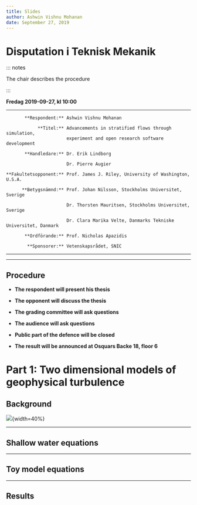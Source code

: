 ```yaml
---
title: Slides
author: Ashwin Vishnu Mohanan
date: September 27, 2019
---
```


# Disputation i Teknisk Mekanik

::: notes

  The chair describes the procedure

:::


**Fredag 2019-09-27, kl 10:00**

-------------------------- ----------------------------------------------------------------
           **Respondent:** Ashwin Vishnu Mohanan

                **Titel:** Advancements in stratified flows through simulation,
                           experiment and open research software development

           **Handledare:** Dr. Erik Lindborg

                           Dr. Pierre Augier

    **Fakultetsopponent:** Prof. James J. Riley, University of Washington, U.S.A.

          **Betygsnämnd:** Prof. Johan Nilsson, Stockholms Universitet, Sverige

                           Dr. Thorsten Mauritsen, Stockholms Universitet, Sverige

                           Dr. Clara Marika Velte, Danmarks Tekniske Universitet, Danmark

           **Ordförande:** Prof. Nicholas Apazidis

            **Sponsorer:** Vetenskapsrådet, SNIC

-------------------------- ----------------------------------------------------------------

---

## Procedure


-   **The respondent will present his thesis**

-   **The opponent will discuss the thesis**

-   **The grading committee will ask questions**

-   **The audience will ask questions**

-   **Public part of the defence will be closed**

-   **The result will be announced at Osquars Backe 18, floor 6**



# Part 1: Two dimensional models of geophysical turbulence

## Background

![](../../imgs/NastromGage.png){width=40%}

---

## Shallow water equations


---

## Toy model equations


---

## Results

